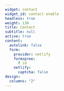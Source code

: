 ```yaml
---
widget: contact
widget_id: contact enable
headless: true
weight: 130
title: Contact
subtitle: null
active: true
content:
  autolink: false
  form:
    provider: netlify
    formspree:
      ? id
    netlify:
      captcha: false
design:
  columns: "2"
---
```

